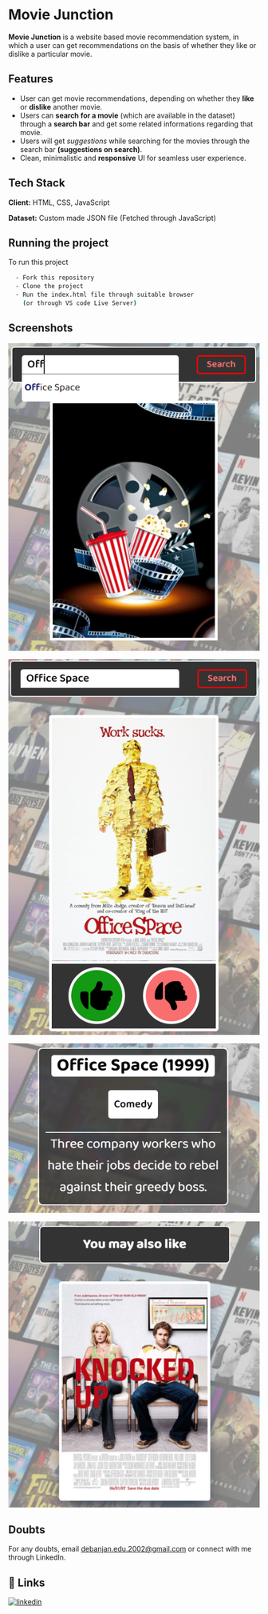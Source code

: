 
# Movie Junction

**Movie Junction** is a website based movie recommendation system, in which a user can get recommendations on the basis of whether they like or dislike a particular movie.


## Features

- User can get movie recommendations, depending on whether they **like** or **dislike** another movie. 
- Users can **search for a movie** (which are available in the dataset) through a **search bar** and get some related informations regarding that movie.
- Users will get *suggestions* while searching for the movies through the search bar **(suggestions on search)**.  
- Clean, minimalistic and **responsive** UI for seamless user experience. 


## Tech Stack

**Client:** HTML, CSS, JavaScript

**Dataset:** Custom made JSON file (Fetched through JavaScript)


## Running the project

To run this project

```bash
  - Fork this repository
  - Clone the project
  - Run the index.html file through suitable browser 
    (or through VS code Live Server)
```
    
## Screenshots

![App Screenshot](https://raw.githubusercontent.com/debanjan-2002/Movie-Recommender-System/main/Images/Screenshots/Image_3.PNG?token=GHSAT0AAAAAABUJ72CV6ASTORTL7UD6CR6UYULJ7WQ)

![App Screenshot](https://raw.githubusercontent.com/debanjan-2002/Movie-Recommender-System/main/Images/Screenshots/Image_1.PNG?token=GHSAT0AAAAAABUJ72CUZ6FWOUUHWSNZ7BXOYULKAIQ)

![App Screenshot](https://raw.githubusercontent.com/debanjan-2002/Movie-Recommender-System/main/Images/Screenshots/Image_4.PNG?token=GHSAT0AAAAAABUJ72CV2BLRZHEZV2P55GVOYULKAXA)

![App Screenshot](https://raw.githubusercontent.com/debanjan-2002/Movie-Recommender-System/main/Images/Screenshots/Image_2.PNG?token=GHSAT0AAAAAABUJ72CUZITJXYTZKPGUTDCWYULKBDQ)


## Doubts

For any doubts, email debanjan.edu.2002@gmail.com or connect with me through LinkedIn.


## 🔗 Links
[![linkedin](https://img.shields.io/badge/linkedin-0A66C2?style=for-the-badge&logo=linkedin&logoColor=white)](https://www.linkedin.com/in/debanjan-poddar/)

